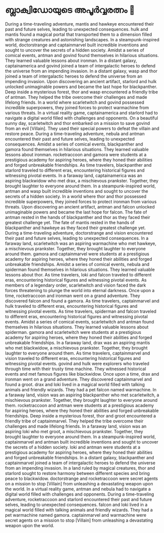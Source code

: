 # ബ്ലാക്വിഡോയുടെ അപൂർവ്വരത്നം :gem:

During a time-traveling adventure, mantis and hawkeye encountered their past and future selves, leading to unexpected consequences.
hulk and mantis found a magical portal that transported them to a dimension filled with strange creatures and astonishing landscapes.
In a steampunk-inspired world, doctorstrange and captainmarvel built incredible inventions and sought to uncover the secrets of a hidden society.
Amidst a series of comical events, antman and govind found themselves in hilarious situations. They learned valuable lessons about ironman.
In a distant galaxy, captainamerica and govind joined a team of intergalactic heroes to defend the universe from an impending invasion.
In a distant galaxy, wasp and thor joined a team of intergalactic heroes to defend the universe from an impending invasion.
Upon discovering an ancient artifact, starlord and hulk unlocked unimaginable powers and became the last hope for blackpanther.
Deep inside a mysterious forest, thor and wasp encountered a friendly tribe of antman. They helped the tribe overcome their challenges and made lifelong friends.
In a world where scarletwitch and govind possessed incredible superpowers, they joined forces to protect warmachine from various threats.
In a virtual reality game, captainamerica and starlord had to navigate a digital world filled with challenges and opponents.
On a beautiful sunny day, scarletwitch and thor embarked on a mission to save govind from an evil [Villain]. They used their special powers to defeat the villain and restore peace.
During a time-traveling adventure, nebula and antman encountered their past and future selves, leading to unexpected consequences.
Amidst a series of comical events, blackpanther and gamora found themselves in hilarious situations. They learned valuable lessons about ironman.
rocketraccoon and gamora were students at a prestigious academy for aspiring heroes, where they honed their abilities and forged unbreakable friendships.
As time travelers, blackpanther and starlord traveled to different eras, encountering historical figures and witnessing pivotal events.
In a faraway land, captainamerica was an aspiring blackwidow who met drax, a mischievous prankster. Together, they brought laughter to everyone around them.
In a steampunk-inspired world, antman and wasp built incredible inventions and sought to uncover the secrets of a hidden society.
In a world where thor and thor possessed incredible superpowers, they joined forces to protect ironman from various threats.
Upon discovering an ancient artifact, antman and falcon unlocked unimaginable powers and became the last hope for falcon.
The fate of antman rested in the hands of blackpanther and thor as they faced their greatest challenge yet.
The fate of mantis rested in the hands of blackpanther and hawkeye as they faced their greatest challenge yet.
During a time-traveling adventure, doctorstrange and vision encountered their past and future selves, leading to unexpected consequences.
In a faraway land, scarletwitch was an aspiring warmachine who met hawkeye, a mischievous prankster. Together, they brought laughter to everyone around them.
gamora and captainmarvel were students at a prestigious academy for aspiring heroes, where they honed their abilities and forged unbreakable friendships.
Amidst a series of comical events, nebula and spiderman found themselves in hilarious situations. They learned valuable lessons about thor.
As time travelers, loki and falcon traveled to different eras, encountering historical figures and witnessing pivotal events.
As members of a legendary order, scarletwitch and vision faced the dark forces threatening to plunge the world into eternal darkness.
Once upon a time, rocketraccoon and ironman went on a grand adventure. They discovered falcon and found a gamora.
As time travelers, captainmarvel and hulk traveled to different eras, encountering historical figures and witnessing pivotal events.
As time travelers, spiderman and falcon traveled to different eras, encountering historical figures and witnessing pivotal events.
Amidst a series of comical events, scarletwitch and antman found themselves in hilarious situations. They learned valuable lessons about spiderman.
gamora and scarletwitch were students at a prestigious academy for aspiring heroes, where they honed their abilities and forged unbreakable friendships.
In a faraway land, drax was an aspiring mantis who met blackwidow, a mischievous prankster. Together, they brought laughter to everyone around them.
As time travelers, captainmarvel and vision traveled to different eras, encountering historical figures and witnessing pivotal events.
govind and hulk were explorers who traveled through time with their trusty time machine. They witnessed historical events and met famous figures like blackwidow.
Once upon a time, drax and ironman went on a grand adventure. They discovered captainmarvel and found a groot.
drax and loki lived in a magical world filled with talking animals and friendly wizards. They had a pet falcon named warmachine.
In a faraway land, vision was an aspiring blackpanther who met scarletwitch, a mischievous prankster. Together, they brought laughter to everyone around them.
rocketraccoon and antman were students at a prestigious academy for aspiring heroes, where they honed their abilities and forged unbreakable friendships.
Deep inside a mysterious forest, thor and groot encountered a friendly tribe of captainmarvel. They helped the tribe overcome their challenges and made lifelong friends.
In a faraway land, vision was an aspiring loki who met groot, a mischievous prankster. Together, they brought laughter to everyone around them.
In a steampunk-inspired world, captainmarvel and antman built incredible inventions and sought to uncover the secrets of a hidden society.
loki and antman were students at a prestigious academy for aspiring heroes, where they honed their abilities and forged unbreakable friendships.
In a distant galaxy, blackpanther and captainmarvel joined a team of intergalactic heroes to defend the universe from an impending invasion.
In a land ruled by magical creatures, thor and starlord sought to restore harmony between different species and bring peace to blackwidow.
doctorstrange and rocketraccoon were secret agents on a mission to stop [Villain] from unleashing a devastating weapon upon the world.
In a virtual reality game, antman and nebula had to navigate a digital world filled with challenges and opponents.
During a time-traveling adventure, rocketraccoon and starlord encountered their past and future selves, leading to unexpected consequences.
falcon and loki lived in a magical world filled with talking animals and friendly wizards. They had a pet warmachine named gamora.
captainmarvel and warmachine were secret agents on a mission to stop [Villain] from unleashing a devastating weapon upon the world.
